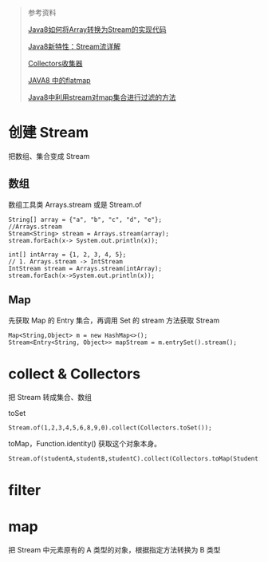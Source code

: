 > 参考资料
>
> [Java8如何将Array转换为Stream的实现代码](https://segmentfault.com/a/1190000020247886)
>
> [Java8新特性：Stream流详解](https://blog.csdn.net/weixin_38294999/article/details/89277697)
>
> [Collectors收集器](https://www.jianshu.com/p/6ee7e4cd5314)
>
> [JAVA8 中的flatmap](https://blog.csdn.net/liyantianmin/article/details/96178586)
> 
> [Java8中利用stream对map集合进行过滤的方法](https://www.jb51.net/article/144709.htm)

# 创建 Stream

把数组、集合变成 Stream

## 数组

数组工具类 Arrays.stream 或是 Stream.of
```
String[] array = {"a", "b", "c", "d", "e"};
//Arrays.stream
Stream<String> stream = Arrays.stream(array);
stream.forEach(x-> System.out.println(x));

int[] intArray = {1, 2, 3, 4, 5};
// 1. Arrays.stream -> IntStream
IntStream stream = Arrays.stream(intArray);
stream.forEach(x->System.out.println(x));
```

## Map

先获取 Map 的 Entry 集合，再调用 Set 的 stream 方法获取 Stream
```
Map<String,Object> m = new HashMap<>();
Stream<Entry<String, Object>> mapStream = m.entrySet().stream();
```

# collect & Collectors

把 Stream 转成集合、数组

toSet
```
Stream.of(1,2,3,4,5,6,8,9,0).collect(Collectors.toSet());
```

toMap，Function.identity() 获取这个对象本身。
```
Stream.of(studentA,studentB,studentC).collect(Collectors.toMap(Student::getId,Function.identity()));
```

# filter

# map

  把 Stream 中元素原有的 A 类型的对象，根据指定方法转换为 B 类型